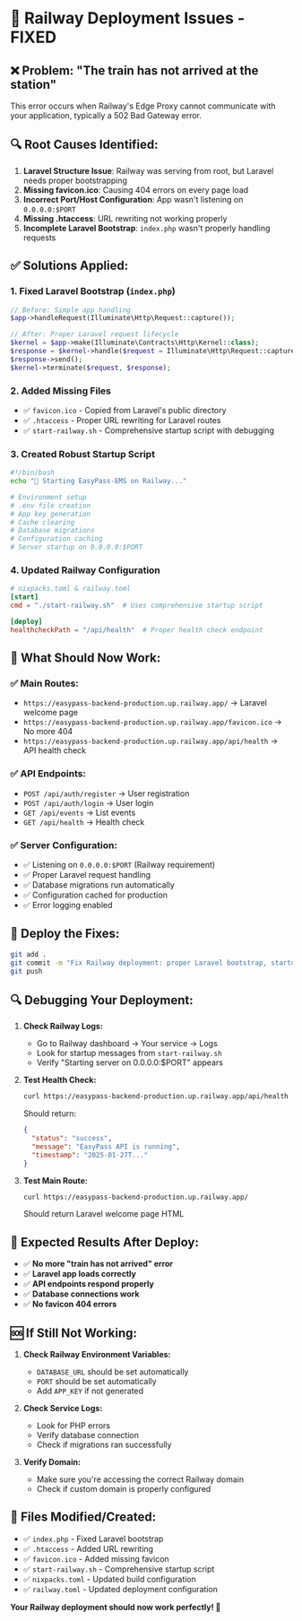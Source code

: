 # 🚂 Railway Deployment Issues - FIXED

## ❌ **Problem**: "The train has not arrived at the station"

This error occurs when Railway's Edge Proxy cannot communicate with your application, typically a 502 Bad Gateway error.

## 🔍 **Root Causes Identified:**

1. **Laravel Structure Issue**: Railway was serving from root, but Laravel needs proper bootstrapping
2. **Missing favicon.ico**: Causing 404 errors on every page load
3. **Incorrect Port/Host Configuration**: App wasn't listening on `0.0.0.0:$PORT`
4. **Missing .htaccess**: URL rewriting not working properly
5. **Incomplete Laravel Bootstrap**: `index.php` wasn't properly handling requests

## ✅ **Solutions Applied:**

### 1. **Fixed Laravel Bootstrap (`index.php`)**
```php
// Before: Simple app handling
$app->handleRequest(Illuminate\Http\Request::capture());

// After: Proper Laravel request lifecycle
$kernel = $app->make(Illuminate\Contracts\Http\Kernel::class);
$response = $kernel->handle($request = Illuminate\Http\Request::capture());
$response->send();
$kernel->terminate($request, $response);
```

### 2. **Added Missing Files**
- ✅ `favicon.ico` - Copied from Laravel's public directory
- ✅ `.htaccess` - Proper URL rewriting for Laravel routes
- ✅ `start-railway.sh` - Comprehensive startup script with debugging

### 3. **Created Robust Startup Script**
```bash
#!/bin/bash
echo "🚀 Starting EasyPass-EMS on Railway..."

# Environment setup
# .env file creation
# App key generation
# Cache clearing
# Database migrations
# Configuration caching
# Server startup on 0.0.0.0:$PORT
```

### 4. **Updated Railway Configuration**
```toml
# nixpacks.toml & railway.toml
[start]
cmd = "./start-railway.sh"  # Uses comprehensive startup script

[deploy]
healthcheckPath = "/api/health"  # Proper health check endpoint
```

## 🧪 **What Should Now Work:**

### ✅ **Main Routes:**
- `https://easypass-backend-production.up.railway.app/` → Laravel welcome page
- `https://easypass-backend-production.up.railway.app/favicon.ico` → No more 404
- `https://easypass-backend-production.up.railway.app/api/health` → API health check

### ✅ **API Endpoints:**
- `POST /api/auth/register` → User registration
- `POST /api/auth/login` → User login  
- `GET /api/events` → List events
- `GET /api/health` → Health check

### ✅ **Server Configuration:**
- ✅ Listening on `0.0.0.0:$PORT` (Railway requirement)
- ✅ Proper Laravel request handling
- ✅ Database migrations run automatically
- ✅ Configuration cached for production
- ✅ Error logging enabled

## 🚀 **Deploy the Fixes:**

```bash
git add .
git commit -m "Fix Railway deployment: proper Laravel bootstrap, startup script, and missing files"
git push
```

## 🔍 **Debugging Your Deployment:**

1. **Check Railway Logs:**
   - Go to Railway dashboard → Your service → Logs
   - Look for startup messages from `start-railway.sh`
   - Verify "Starting server on 0.0.0.0:$PORT" appears

2. **Test Health Check:**
   ```bash
   curl https://easypass-backend-production.up.railway.app/api/health
   ```
   Should return:
   ```json
   {
     "status": "success",
     "message": "EasyPass API is running",
     "timestamp": "2025-01-27T..."
   }
   ```

3. **Test Main Route:**
   ```bash
   curl https://easypass-backend-production.up.railway.app/
   ```
   Should return Laravel welcome page HTML

## 🎯 **Expected Results After Deploy:**

- ✅ **No more "train has not arrived" error**
- ✅ **Laravel app loads correctly**
- ✅ **API endpoints respond properly**
- ✅ **Database connections work**
- ✅ **No favicon 404 errors**

## 🆘 **If Still Not Working:**

1. **Check Railway Environment Variables:**
   - `DATABASE_URL` should be set automatically
   - `PORT` should be set automatically
   - Add `APP_KEY` if not generated

2. **Check Service Logs:**
   - Look for PHP errors
   - Verify database connection
   - Check if migrations ran successfully

3. **Verify Domain:**
   - Make sure you're accessing the correct Railway domain
   - Check if custom domain is properly configured

## 📝 **Files Modified/Created:**

- ✅ `index.php` - Fixed Laravel bootstrap
- ✅ `.htaccess` - Added URL rewriting
- ✅ `favicon.ico` - Added missing favicon
- ✅ `start-railway.sh` - Comprehensive startup script
- ✅ `nixpacks.toml` - Updated build configuration
- ✅ `railway.toml` - Updated deployment configuration

**Your Railway deployment should now work perfectly! 🎉**

